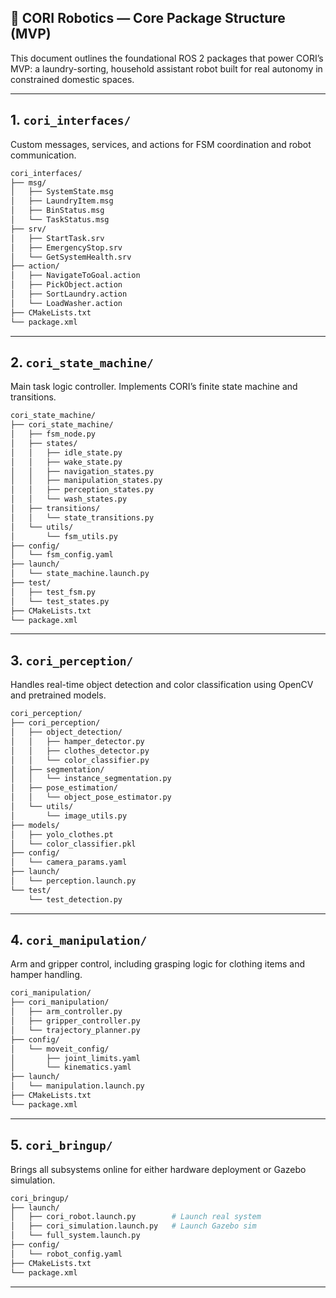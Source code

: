 ## 🤖 CORI Robotics — Core Package Structure (MVP)

This document outlines the foundational ROS 2 packages that power CORI’s MVP: a laundry-sorting, household assistant robot built for real autonomy in constrained domestic spaces.

---

## 1. `cori_interfaces/`  
Custom messages, services, and actions for FSM coordination and robot communication.

```bash
cori_interfaces/
├── msg/
│   ├── SystemState.msg
│   ├── LaundryItem.msg
│   ├── BinStatus.msg
│   └── TaskStatus.msg
├── srv/
│   ├── StartTask.srv
│   ├── EmergencyStop.srv
│   └── GetSystemHealth.srv
├── action/
│   ├── NavigateToGoal.action
│   ├── PickObject.action
│   ├── SortLaundry.action
│   └── LoadWasher.action
├── CMakeLists.txt
└── package.xml
```

---

## 2. `cori_state_machine/`  
Main task logic controller. Implements CORI’s finite state machine and transitions.

```bash
cori_state_machine/
├── cori_state_machine/
│   ├── fsm_node.py
│   ├── states/
│   │   ├── idle_state.py
│   │   ├── wake_state.py
│   │   ├── navigation_states.py
│   │   ├── manipulation_states.py
│   │   ├── perception_states.py
│   │   └── wash_states.py
│   ├── transitions/
│   │   └── state_transitions.py
│   └── utils/
│       └── fsm_utils.py
├── config/
│   └── fsm_config.yaml
├── launch/
│   └── state_machine.launch.py
├── test/
│   ├── test_fsm.py
│   └── test_states.py
├── CMakeLists.txt
└── package.xml
```

---

## 3. `cori_perception/`  
Handles real-time object detection and color classification using OpenCV and pretrained models.

```bash
cori_perception/
├── cori_perception/
│   ├── object_detection/
│   │   ├── hamper_detector.py
│   │   ├── clothes_detector.py
│   │   └── color_classifier.py
│   ├── segmentation/
│   │   └── instance_segmentation.py
│   ├── pose_estimation/
│   │   └── object_pose_estimator.py
│   └── utils/
│       └── image_utils.py
├── models/
│   ├── yolo_clothes.pt
│   └── color_classifier.pkl
├── config/
│   └── camera_params.yaml
├── launch/
│   └── perception.launch.py
└── test/
    └── test_detection.py
```

---

## 4. `cori_manipulation/`  
Arm and gripper control, including grasping logic for clothing items and hamper handling.

```bash
cori_manipulation/
├── cori_manipulation/
│   ├── arm_controller.py
│   ├── gripper_controller.py
│   └── trajectory_planner.py
├── config/
│   └── moveit_config/
│       ├── joint_limits.yaml
│       └── kinematics.yaml
├── launch/
│   └── manipulation.launch.py
├── CMakeLists.txt
└── package.xml
```

---

## 5. `cori_bringup/`  
Brings all subsystems online for either hardware deployment or Gazebo simulation.

```bash
cori_bringup/
├── launch/
│   ├── cori_robot.launch.py        # Launch real system
│   ├── cori_simulation.launch.py   # Launch Gazebo sim
│   └── full_system.launch.py
├── config/
│   └── robot_config.yaml
├── CMakeLists.txt
└── package.xml
```

---

